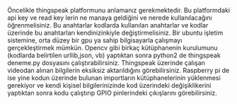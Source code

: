 Öncelikle thingspeak platformunu anlamanız gerekmektedir.
Bu platformdaki api key ve read key lerin ne manaya geldiğini ve nerede kullanılacağını öğrenmelisiniz.
Bu anahtarlar kodlarda kullanılan anahtarlar ve kodlar üzerinde bu anahtarları kendinizinkiyle değiştirmelisiniz.
Bir ubuntu işletim sistemine, orta düzey bir gpu ya sahip bilgisayarla çalışmayı gerçekleştirmek mümkün.
Opencv gibi birkaç kütüphanenin kurulumunu (kodlarda belirtilen urllib,json, vb) yaptıktan sonra python2 de thingspeak deneme.py dosyasını çalıştırabilirsiniz. Thingspeak üzerinde çalışan videodan alınan bilgilerin eksiksiz aktarıldığını görebilirsiniz.
Raspberry pi de ise yine kodun üzerinde bulunan importların kütüphanelerinin yüklenmesi gerekiyor ve kendi kişisel bilgilerinizinde kod üzerindeki değişiklikerini yaptıktan sonra kodu çalıştırıp GPIO pinlerindeki çıkışlarını görebilirsiniz.
